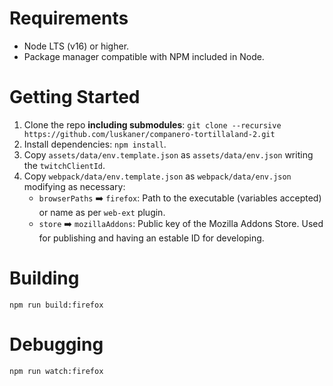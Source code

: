 # Requirements

* Node LTS (v16) or higher.
* Package manager compatible with NPM included in Node.

# Getting Started

1. Clone the repo **including submodules**: `git clone --recursive https://github.com/luskaner/companero-tortillaland-2.git`
1. Install dependencies: `npm install`.
1. Copy `assets/data/env.template.json` as `assets/data/env.json` writing the `twitchClientId`.
1. Copy `webpack/data/env.template.json` as `webpack/data/env.json` modifying as necessary:
    * `browserPaths` ➡️ `firefox`: Path to the executable (variables accepted) or name as per `web-ext` plugin.
    * `store` ➡️ `mozillaAddons`: Public key of the Mozilla Addons Store. Used for publishing and having an estable ID for developing.

# Building

`npm run build:firefox`

# Debugging

`npm run watch:firefox`